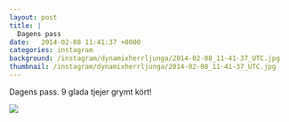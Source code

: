 ```yaml
---
layout: post
title: |
  Dagens pass
date:   2014-02-08 11:41:37 +0000
categories: instagram
background: /instagram/dynamixherrljunga/2014-02-08_11-41-37_UTC.jpg
thumbnail: /instagram/dynamixherrljunga/2014-02-08_11-41-37_UTC.jpg
---
```

Dagens pass. 9 glada tjejer grymt kört! 



<img src='/www-dynamix-herrljunga/instagram/dynamixherrljunga/2014-02-08_11-41-37_UTC.jpg' class='img-fluid' />
